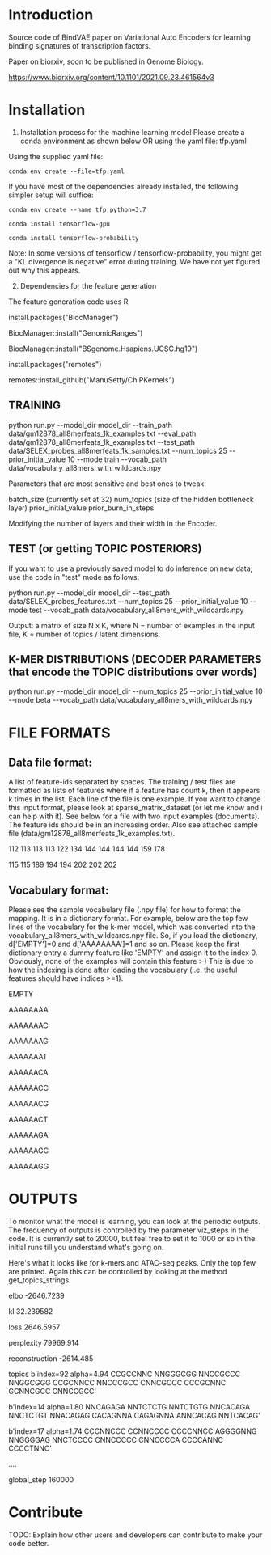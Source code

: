 # Introduction 
Source code of BindVAE paper on Variational Auto Encoders for learning binding signatures of transcription factors.

Paper on biorxiv, soon to be published in Genome Biology.

https://www.biorxiv.org/content/10.1101/2021.09.23.461564v3


# Installation
1.	Installation process for the machine learning model
Please create a conda environment as shown below OR using the yaml file: tfp.yaml

Using the supplied yaml file:

	conda env create --file=tfp.yaml

If you have most of the dependencies already installed, the following simpler setup will suffice:

	conda env create --name tfp python=3.7
	
	conda install tensorflow-gpu

	conda install tensorflow-probability


Note: In some versions of tensorflow / tensorflow-probability, you might get a "KL divergence is negative" error during training. We have not yet figured out why this appears.

2. Dependencies for the feature generation

The feature generation code uses R

install.packages("BiocManager")

BiocManager::install("GenomicRanges")

BiocManager::install("BSgenome.Hsapiens.UCSC.hg19")

install.packages("remotes")

remotes::install_github("ManuSetty/ChIPKernels")



## TRAINING

python run.py --model_dir model_dir --train_path data/gm12878_all8merfeats_1k_examples.txt --eval_path data/gm12878_all8merfeats_1k_examples.txt --test_path data/SELEX_probes_all8merfeats_1k_samples.txt --num_topics 25 --prior_initial_value 10 --mode train --vocab_path data/vocabulary_all8mers_with_wildcards.npy

Parameters that are most sensitive and best ones to tweak:

batch_size  (currently set at 32)
num_topics  (size of the hidden bottleneck layer)
prior_initial_value
prior_burn_in_steps

Modifying the number of layers and their width in the Encoder.

## TEST (or getting TOPIC POSTERIORS)

If you want to use a previously saved model to do inference on new data, use the code in "test" mode as follows:

python run.py --model_dir model_dir --test_path data/SELEX_probes_features.txt --num_topics 25 --prior_initial_value 10 --mode test --vocab_path data/vocabulary_all8mers_with_wildcards.npy

Output: a matrix of size N x K, where N = number of examples in the input file, K = number of topics / latent dimensions.

## K-MER DISTRIBUTIONS (DECODER PARAMETERS that encode the TOPIC distributions over words)

python run.py --model_dir model_dir --num_topics 25 --prior_initial_value 10 --mode beta --vocab_path data/vocabulary_all8mers_with_wildcards.npy

# FILE FORMATS

## Data file format:
A list of feature-ids separated by spaces. The training / test files are formatted as lists of features where if a feature has count k, then it appears k times in the list. Each line of the file is one example.
If you want to change this input format, please look at sparse_matrix_dataset (or let me know and i can help with it). See below for a file with two input examples (documents). The feature ids should be in an increasing order. Also see attached sample file (data/gm12878_all8merfeats_1k_examples.txt).

112 113 113 113 122 134 144 144 144 144 159 178

115 115 189 194 194 202 202 202

## Vocabulary format:
Please see the sample vocabulary file (.npy file) for how to format the <feature-id>  <feature-name>  mapping.  It is in a dictionary format. For example, below are the top few lines of the vocabulary for the k-mer model, which was converted into the vocabulary_all8mers_with_wildcards.npy file. So, if you load the dictionary, d['EMPTY']=0  and d['AAAAAAAA']=1 and so on. Please keep the first dictionary entry a dummy feature like 'EMPTY' and assign it to the index 0. Obviously, none of the examples will contain this feature :-) This is due to how the indexing is done after loading the vocabulary (i.e. the useful features should have indices >=1).

EMPTY

AAAAAAAA

AAAAAAAC

AAAAAAAG

AAAAAAAT

AAAAAACA

AAAAAACC

AAAAAACG

AAAAAACT

AAAAAAGA

AAAAAAGC

AAAAAAGG

# OUTPUTS

To monitor what the model is learning, you can look at the periodic outputs. The frequency of outputs is controlled by the parameter viz_steps in the code. It is currently set to 20000, but feel free to set it to 1000 or so in the initial runs till you understand what's going on.

Here's what it looks like for k-mers and ATAC-seq peaks. Only the top few are printed. Again this can be controlled by looking at the method get_topics_strings.

elbo
-2646.7239

kl
32.239582

loss
2646.5957

perplexity
79969.914

reconstruction
-2614.485

topics
b'index=92 alpha=4.94 CCGCCNNC NNGGGCGG NNCCGCCC NNGGCGGG CCGCNNCC NNCCCGCC CNNCGCCC CCCGCNNC GCNNCGCC CNNCCGCC'

b'index=14 alpha=1.80 NNCAGAGA NNTCTCTG NNTCTGTG NNCACAGA NNCTCTGT NNACAGAG CACAGNNA CAGAGNNA ANNCACAG NNTCACAG'

b'index=17 alpha=1.74 CCCNNCCC CCNNCCCC CCCCNNCC AGGGGNNG NNGGGGAG NNCTCCCC CNNCCCCC CNNCCCCA CCCCANNC CCCCTNNC'

....

global_step
160000


# Contribute
TODO: Explain how other users and developers can contribute to make your code better. 
